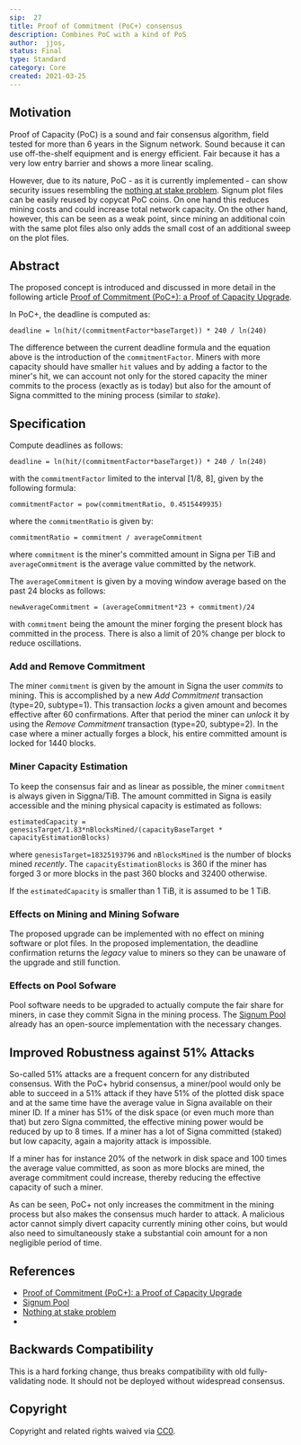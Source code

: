 ```yaml
---
sip:  27
title: Proof of Commitment (PoC+) consensus
description: Combines PoC with a kind of PoS
author:  jjos,
status: Final
type: Standard
category: Core
created: 2021-03-25
---
```

## Motivation

Proof of Capacity (PoC) is a sound and fair consensus algorithm, field tested for more than 6 years in the Signum network. Sound because it can use off-the-shelf equipment and is energy efficient. Fair because it has a very low entry barrier and shows a more linear scaling.

However, due to its nature, PoC - as it is currently implemented - can show security issues resembling the [nothing at stake problem](https://golden.com/wiki/Nothing-at-stake_problem).
Signum plot files can be easily reused by copycat PoC coins.
On one hand this reduces mining costs and could increase total network capacity. On the other hand, however, this can be seen as a weak point, since mining an additional coin with the same plot files also only adds the small cost of an additional sweep on the plot files.

## Abstract
The proposed concept is introduced and discussed in more detail in the following article [Proof of Commitment (PoC+): a Proof of Capacity Upgrade](https://jjos2372.medium.com/proof-of-commitment-poc-a-proof-of-capacity-upgrade-3131775e7a83).

In PoC+, the deadline is computed as:

`deadline = ln(hit/(commitmentFactor*baseTarget)) * 240 / ln(240)`

The difference between the current deadline formula and the equation above is the introduction of the `commitmentFactor`.
Miners with more capacity should have smaller `hit` values and by adding a factor to the miner's hit, we can account not only for the stored capacity the miner commits to the process (exactly as is today) but also for the amount of Signa committed to the mining process (similar to *stake*).


## Specification

Compute deadlines as follows:

`deadline = ln(hit/(commitmentFactor*baseTarget)) * 240 / ln(240)`

with the `commitmentFactor` limited to the interval [1/8, 8], given by the following formula:

`commitmentFactor = pow(commitmentRatio, 0.4515449935)`

where the `commitmentRatio` is given by:

`commitmentRatio = commitment / averageCommitment`

where `commitment` is the miner's committed amount in Signa per TiB and `averageCommitment` is the average value committed by the network.

The `averageCommitment` is given by a moving window average based on the past 24 blocks as follows:

`newAverageCommitment = (averageCommitment*23 + commitment)/24`

with `commitment` being the amount the miner forging the present block has committed in the process. There is also a limit of 20% change per block to reduce oscillations.

### Add and Remove Commitment

The miner `commitment` is given by the amount in Signa the user *commits* to mining.
This is accomplished by a new *Add Commitment* transaction (type=20, subtype=1).
This transaction *locks* a given amount and becomes effective after 60 confirmations.
After that period the miner can *unlock* it by using the *Remove Commitment* transaction (type=20, subtype=2).
In the case where a miner actually forges a block, his entire committed amount is locked for 1440 blocks.

### Miner Capacity Estimation

To keep the consensus fair and as linear as possible, the miner `commitment` is always given in Siggna/TiB. The amount committed in Signa is easily accessible and the mining physical capacity is estimated as follows:

`estimatedCapacity = genesisTarget/1.83*nBlocksMined/(capacityBaseTarget * capacityEstimationBlocks)`

where `genesisTarget=18325193796` and `nBlocksMined` is the number of blocks mined *recently*.
The `capacityEstimationBlocks` is 360 if the miner has forged 3 or more blocks in the past 360 blocks and 32400 otherwise.

If the `estimatedCapacity` is smaller than 1 TiB, it is assumed to be 1 TiB.

### Effects on Mining and Mining Sofware
The proposed upgrade can be implemented with no effect on mining software or plot files.
In the proposed implementation, the deadline confirmation returns the *legacy* value to miners so they can be unaware of the upgrade and still function.

### Effects on Pool Sofware
Pool software needs to be upgraded to actually compute the fair share for miners, in case they commit Signa in the mining process. The [Signum Pool](https://github.com/signum-network/signum-pool) already has an open-source implementation with the necessary changes.

## Improved Robustness against 51% Attacks
So-called 51% attacks are a frequent concern for any distributed consensus. With the PoC+ hybrid consensus, a miner/pool would only be able to succeed in a 51% attack if they have 51% of the plotted disk space and at the same time have the average value in Signa available on their miner ID. If a miner has 51% of the disk space (or even much more than that) but zero Signa committed, the effective mining power would be reduced by up to 8 times. If a miner has a lot of Signa committed (staked) but low capacity, again a majority attack is impossible. 

If a miner has for instance 20% of the network in disk space and 100 times the average value committed, as soon as more blocks are mined, the average commitment could increase, thereby reducing the effective capacity of such a miner.

As can be seen, PoC+ not only increases the commitment in the mining process but also makes the consensus much harder to attack. A malicious actor cannot simply divert capacity currently mining other coins, but would also need to simultaneously stake a substantial coin amount for a non negligible period of time.

## References

* [Proof of Commitment (PoC+): a Proof of Capacity Upgrade](https://jjos2372.medium.com/proof-of-commitment-poc-a-proof-of-capacity-upgrade-3131775e7a83)
* [Signum Pool](https://github.com/jjos2372/babel-pool)
* [Nothing at stake problem](https://golden.com/wiki/Nothing-at-stake_problem)
* 
## Backwards Compatibility
This is a hard forking change, thus breaks compatibility with old fully-validating node. It should not be deployed without widespread consensus.

## Copyright
Copyright and related rights waived via [CC0](https://creativecommons.org/publicdomain/zero/1.0/).
